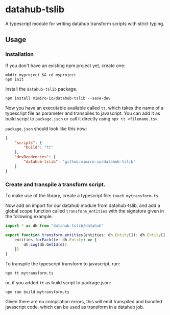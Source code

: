 # datahub-tslib
A typescript module for writing datahub transform scripts with strict typing.

## Usage

### Installation

If you don't have an existing npm project yet, create one:
```
mkdir myproject && cd myproject
npm init
```

Install the `datahub-tslib` package.

```
npm install mimiro-io/datahub-tslib --save-dev
```

Now you have an executable available called `tt`, which takes the name of a typescript file as parameter and transpiles to javascript. You can add it as build script to `package.json` or call it directly using `npx tt <filename.ts>`.

`package.json` should look like this now:


``` package.json
{
    "scripts": {
        "build": "tt"
    },
    "devDendencies": {
        "datahub-tslib": "github:mimiro-io/datahub-tslib"
    }
}

```

### Create and transpile a transform script.

To make use of the library, create a typescript file: `touch mytransform.ts`.

Now add an import for our datahub module from datahub-tslib, and add a global scope function called `transform_entities` with the signature given in the following example.

``` typescript
import * as dh from "datahub-tslib/datahub"

export function transform_entities(entities: dh.Entity[]): dh.Entity[] {
    entities.forEach((e: dh.Entity) => {
        dh.Log(dh.GetId(e))
    })
}
```



To transpile the typescript transform to javascript, run: 
```
npx tt mytransform.ts
```
or, if you added `tt` as build script to package.json:
```
npm run build mytransform.ts
```

Given there are no compilation errors, this will emit transpiled and bundled javascript code, which can be used as transform in a datahub job.
